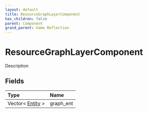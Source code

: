 ```yaml
---
layout: default
title: ResourceGraphLayerComponent
has_children: false
parent: Component
grand_parent: Game Reflection
---
```

# ResourceGraphLayerComponent
Description 

## Fields

| Type | Name |
|:----------|:--------------|
| Vector< [Entity](/riftbreaker-wiki/docs/game-reflection/classes/entity/) > | graph_ent |

